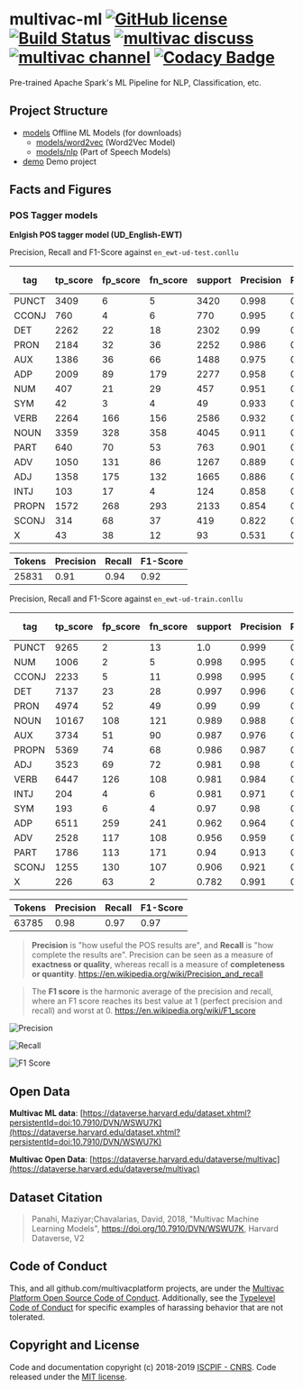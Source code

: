 # multivac-ml [![GitHub license](https://img.shields.io/badge/license-MIT-blue.svg)](https://github.com/multivacplatform/multivac-ml/blob/master/LICENSE) [![Build Status](https://travis-ci.org/multivacplatform/multivac-ml.svg?branch=master)](https://travis-ci.org/multivacplatform/multivac-ml) [![multivac discuss](https://img.shields.io/badge/multivac-discuss-ff69b4.svg)](https://discourse.iscpif.fr/c/multivac) [![multivac channel](https://img.shields.io/badge/multivac-chat-ff69b4.svg)](https://chat.iscpif.fr/channel/multivac) [![Codacy Badge](https://api.codacy.com/project/badge/Grade/0df6364b08e84dadadf83e1bc902a58b)](https://app.codacy.com/app/maziyarpanahi/multivac-ml?utm_source=github.com&utm_medium=referral&utm_content=multivacplatform/multivac-ml&utm_campaign=Badge_Grade_Dashboard)
Pre-trained Apache Spark's ML Pipeline for NLP, Classification, etc.

## Project Structure
-   [models](models) Offline ML Models (for downloads)
    -   [models/word2vec](models/word2vec) (Word2Vec Model)
    -   [models/nlp](models/nlp) (Part of Speech Models)
-   [demo](demo) Demo project


## Facts and Figures
### POS Tagger models

**Enlgish POS tagger model (UD_English-EWT)**

Precision, Recall and F1-Score against `en_ewt-ud-test.conllu`

|tag  |tp_score|fp_score|fn_score|support | Precision          |Recall            |F1-Score          |
|-----|--------|--------|--------|-------|-----------|------------------|------------------|
|PUNCT|3409    |6       |5       |3420   |0.998    |0.999 |0.998   |
|CCONJ|760     |4       |6       |770    |0.995    |0.992 |0.993   |
|DET  |2262    |22      |18      |2302   |0.99     |0.992 |0.991   |
|PRON |2184    |32      |36      |2252   |0.986    |0.984 |0.985   |
|AUX  |1386    |36      |66      |1488   |0.975    |0.955 |0.965   |
|ADP  |2009    |89      |179     |2277   |0.958    |0.918 |0.938   |
|NUM  |407     |21      |29      |457    |0.951    |0.933 |0.942   |
|SYM  |42      |3       |4       |49     |0.933    |0.913 |0.923   |
|VERB |2264    |166     |156     |2586   |0.932    |0.936 |0.934   |
|NOUN |3359    |328     |358     |4045   |0.911    |0.904 |0.907   |
|PART |640     |70      |53      |763    |0.901    |0.924 |0.912   |
|ADV  |1050    |131     |86      |1267   |0.889    |0.924 |0.906   |
|ADJ  |1358    |175     |132     |1665   |0.886    |0.911 |0.898   |
|INTJ |103     |17      |4       |124    |0.858    |0.963 |0.907   |
|PROPN|1572    |268     |293     |2133   |0.854    |0.843 |0.848   |
|SCONJ|314     |68      |37      |419    |0.822    |0.895 |0.857   |
|X    |43      |38      |12      |93     |0.531    |0.782 |0.633   |


|Tokens |Precision  |Recall |F1-Score |
|-------|-----------|-------|---------|
| 25831 |0.91       |0.94   |0.92     |


Precision, Recall and F1-Score against `en_ewt-ud-train.conllu`

|tag  |tp_score|fp_score|fn_score|support |Precision         |Recall            |F1-Score          |
|-----|--------|--------|--------|---------|---------|------------------|------------------|
|PUNCT|9265    |2       |13      |1.0      |0.999 |0.999   |
|NUM  |1006    |2       |5       |0.998    |0.995 |0.996   |
|CCONJ|2233    |5       |11      |0.998    |0.995 |0.996   |
|DET  |7137    |23      |28      |0.997    |0.996 |0.996   |
|PRON |4974    |52      |49      |0.99     |0.99  |0.99    |
|NOUN |10167   |108     |121     |0.989    |0.988 |0.988   |
|AUX  |3734    |51      |90      |0.987    |0.976 |0.981   |
|PROPN|5369    |74      |68      |0.986    |0.987 |0.986   |
|ADJ  |3523    |69      |72      |0.981    |0.98  |0.98    |
|VERB |6447    |126     |108     |0.981    |0.984 |0.982   |
|INTJ |204     |4       |6       |0.981    |0.971 |0.976   |
|SYM  |193     |6       |4       |0.97     |0.98  |0.975   |
|ADP  |6511    |259     |241     |0.962    |0.964 |0.963   |
|ADV  |2528    |117     |108     |0.956    |0.959 |0.957   |
|PART |1786    |113     |171     |0.94     |0.913 |0.926   |
|SCONJ|1255    |130     |107     |0.906    |0.921 |0.913   |
|X    |226     |63      |2       |0.782    |0.991 |0.874   |


|Tokens |Precision  |Recall |F1-Score |
|-------|-----------|-------|---------|
| 63785 |0.98       |0.97   |0.97     |

> **Precision** is "how useful the POS results are", and **Recall** is "how complete the results are". Precision can be seen as a measure of **exactness or quality**, whereas recall is a measure of **completeness or quantity**. https://en.wikipedia.org/wiki/Precision_and_recall

> The **F1 score** is the harmonic average of the precision and recall, where an F1 score reaches its best value at 1 (perfect precision and recall) and worst at 0. https://en.wikipedia.org/wiki/F1_score

![Precision](https://wikimedia.org/api/rest_v1/media/math/render/svg/26106935459abe7c266f7b1ebfa2a824b334c807)

![Recall](https://wikimedia.org/api/rest_v1/media/math/render/svg/4c233366865312bc99c832d1475e152c5074891b)

![F1 Score](https://wikimedia.org/api/rest_v1/media/math/render/svg/057ffc6b4fa80dc1c0e1f2f1f6b598c38cdd7c23)

## Open Data
**Multivac ML data**: [https://dataverse.harvard.edu/dataset.xhtml?persistentId=doi:10.7910/DVN/WSWU7K](https://dataverse.harvard.edu/dataset.xhtml?persistentId=doi:10.7910/DVN/WSWU7K)

**Multivac Open Data**: [https://dataverse.harvard.edu/dataverse/multivac](https://dataverse.harvard.edu/dataverse/multivac)

## Dataset Citation
> Panahi, Maziyar;Chavalarias, David, 2018, "Multivac Machine Learning Models", https://doi.org/10.7910/DVN/WSWU7K, Harvard Dataverse, V2

## Code of Conduct
This, and all github.com/multivacplatform projects, are under the [Multivac Platform Open Source Code of Conduct](https://github.com/multivacplatform/code-of-conduct/blob/master/code-of-conduct.md). Additionally, see the [Typelevel Code of Conduct](http://typelevel.org/conduct) for specific examples of harassing behavior that are not tolerated.

## Copyright and License
Code and documentation copyright (c) 2018-2019 [ISCPIF - CNRS](http://iscpif.fr). Code released under the [MIT license](https://github.com/multivacplatform/multivac-ml/blob/master/LICENSE).
